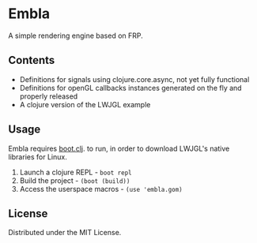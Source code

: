 # Embla

A simple rendering engine based on FRP.

## Contents

* Definitions for signals using clojure.core.async, not yet fully
  functional
* Definitions for openGL callbacks instances generated on the fly and
  properly released
* A clojure version of the LWJGL example

## Usage

Embla requires [boot.clj](https://github.com/boot-clj/boot). to run, in order to download LWJGL's native libraries for Linux.

1. Launch a clojure REPL - `boot repl` 
2. Build the project - `(boot (build))`
3. Access the userspace macros - `(use 'embla.gom)`

## License

Distributed under the MIT License.
